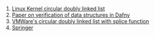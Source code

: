 1. [Linux Kernel circular doubly linked list](https://github.com/Amanieu/intrusive-rs/blob/master/src/linked_list.rs)
2. [Paper on verification of data structures in Dafny](https://leino.science/papers/krml190.pdf)
3. [VMWare's circular doubly linked list with splice function](https://github.com/vmware-labs/verified-betrfs/blob/d13ee563391daf84ff03db9a6b1986b4c072b0b3/examples/circular_list.dfy#L47)
4. [Springer](https://link.springer.com/chapter/10.1007/978-3-642-34032-1_1)
